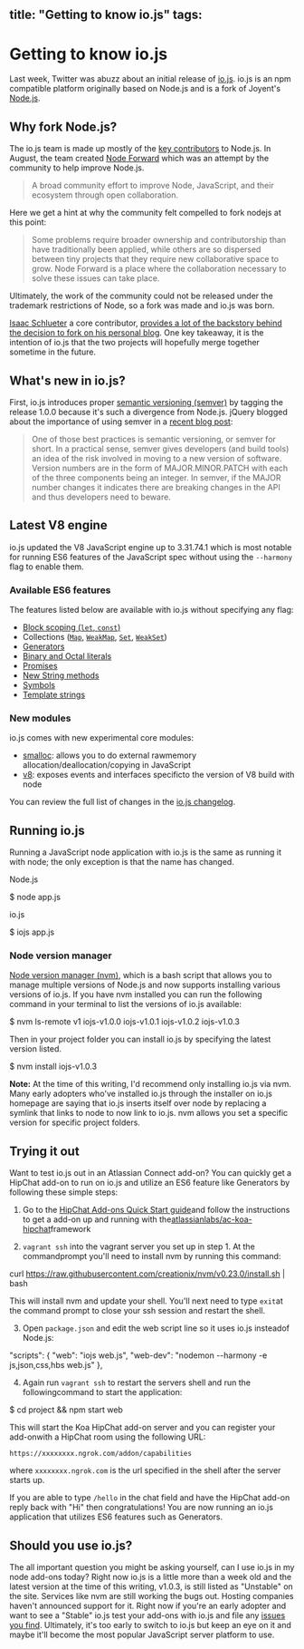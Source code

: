 title: "Getting to know io.js"
tags:
---

# Getting to know io.js

Last week, Twitter was abuzz about an initial release of [io.js](http://iojs.org). io.js is an npm compatible platform originally based on Node.js and is a fork of Joyent's [Node.js](http://nodejs.org/).

## Why fork Node.js?

The io.js team is made up mostly of the [key contributors](https://github.com/iojs/io.js/blob/v1.x/README.md#current-project-team-members) to Node.js. In August, the team created [Node Forward](http://nodeforward.org/) which was an attempt by the community to help improve Node.js. 

> A broad community effort to improve Node, JavaScript, and their ecosystem through open collaboration.

Here we get a hint at why the community felt compelled to fork nodejs at this point:

> Some problems require broader ownership and contributorship than have traditionally been applied, while others are so dispersed between tiny projects that they require new collaborative space to grow. Node Forward is a place where the collaboration necessary to solve these issues can take place.

Ultimately, the work of the community could not be released under the trademark restrictions of Node, so a fork was made and io.js was born.

[Isaac Schlueter](https://twitter.com/izs) a core contributor, [provides a lot of the backstory behind the decision to fork on his personal blog](http://blog.izs.me/post/104685388058/io-js). One key takeaway, it is the intention of io.js that the two projects will hopefully merge together sometime in the future. 

## What's new in io.js?

First, io.js introduces proper [semantic versioning (semver)](http://semver.org/) by tagging the release 1.0.0 because it's such a divergence from Node.js. jQuery blogged about the importance of using semver in a [recent blog post](http://blog.jquery.com/2014/10/29/jquery-3-0-the-next-generations/):

> One of those best practices is semantic versioning, or semver for short. In a practical sense, semver gives developers (and build tools) an idea of the risk involved in moving to a new version of software. Version numbers are in the form of MAJOR.MINOR.PATCH with each of the three components being an integer. In semver, if the MAJOR number changes it indicates there are breaking changes in the API and thus developers need to beware.

## Latest V8 engine

io.js updated the V8 JavaScript engine up to 3.31.74.1 which is most notable for running ES6 features of the JavaScript spec without using the `--harmony` flag to enable them.

### Available ES6 features

The features listed below are available with io.js without specifying any flag:

* [Block scoping (`let`, `const`)](https://people.mozilla.org/~jorendorff/es6-draft.html#sec-let-and-const-declarations)
* Collections ([`Map`](https://people.mozilla.org/~jorendorff/es6-draft.html#sec-map-objects), [`WeakMap`](https://people.mozilla.org/~jorendorff/es6-draft.html#sec-constructor-properties-of-the-global-object-weakmap), [`Set`](https://people.mozilla.org/~jorendorff/es6-draft.html#sec-set-objects), [`WeakSet`](https://people.mozilla.org/~jorendorff/es6-draft.html#sec-constructor-properties-of-the-global-object-weakset))
* [Generators](https://people.mozilla.org/~jorendorff/es6-draft.html#sec-generator-function-definitions)
* [Binary and Octal literals](https://people.mozilla.org/~jorendorff/es6-draft.html#sec-literals-numeric-literals)
* [Promises](https://people.mozilla.org/~jorendorff/es6-draft.html#sec-promise-jobs)
* [New String methods](http://www.sitepoint.com/preparing-ecmascript-6-new-string-methods/)
* [Symbols](https://people.mozilla.org/~jorendorff/es6-draft.html#sec-ecmascript-language-types-symbol-type)
* [Template strings](https://people.mozilla.org/~jorendorff/es6-draft.html#sec-static-semantics-templatestrings)

### New modules

io.js comes with new experimental core modules:

* [smalloc](https://iojs.org/api/smalloc.html): allows you to do external rawmemory allocation/deallocation/copying in JavaScript
* [v8](https://iojs.org/api/v8.html): exposes events and interfaces specificto the version of V8 build with node

You can review the full list of changes in the [io.js changelog](https://github.com/iojs/io.js/blob/v1.x/CHANGELOG.md).

## Running io.js

Running a JavaScript node application with io.js is the same as running it with node; the only exception is that the name has changed. 

Node.js

  $ node app.js

io.js

  $ iojs app.js

### Node version manager

[Node version manager (nvm)](https://github.com/creationix/nvm), which is a bash script that allows you to manage multiple versions of Node.js and now supports installing various versions of io.js. If you have nvm installed you can run the following command in your terminal to list the versions of io.js available:

  $ nvm ls-remote v1
    iojs-v1.0.0
    iojs-v1.0.1
    iojs-v1.0.2
    iojs-v1.0.3

Then in your project folder you can install io.js by specifying the latest version listed.

  $ nvm install iojs-v1.0.3

**Note:** At the time of this writing, I'd recommend only installing io.js via nvm. Many early adopters who've installed io.js through the installer on io.js homepage are saying that io.js inserts itself over node by replacing a symlink that links to node to now link to io.js. nvm allows you set a specific version for specific project folders.

## Trying it out

Want to test io.js out in an Atlassian Connect add-on?  You can quickly get a HipChat add-on to run on io.js and utilize an ES6 feature like Generators by following these simple steps:

1.  Go to the [HipChat Add-ons Quick Start guide](https://www.hipchat.com/docs/apiv2/quick_start?utm_source=dac&amp;utm_medium=blog&amp;utm_campaign=getting-to-know-iojs)and follow the instructions to get a add-on up and running with the[atlassianlabs/ac-koa-hipchat](https://bitbucket.org/atlassianlabs/ac-koa-hipchat?utm_source=dac&amp;utm_medium=blog&amp;utm_campaign=getting-to-know-iojs)framework

2.  `vagrant ssh` into the vagrant server you set up in step 1. At the commandprompt you'll need to install nvm by running this command:


  curl https://raw.githubusercontent.com/creationix/nvm/v0.23.0/install.sh | bash


This will install nvm and update your shell. You'll next need to type `exit`at the command prompt to close your ssh session and restart the shell.

3.  Open `package.json` and edit the web script line so it uses io.js insteadof Node.js:

  "scripts": {
   "web": "iojs web.js",
   "web-dev": "nodemon --harmony -e js,json,css,hbs web.js"
  },

4.  Again run `vagrant ssh` to restart the servers shell and run the followingcommand to start the application:

  $ cd project && npm start web

This will start the Koa HipChat add-on server and you can register your add-onwith a HipChat room using the following URL:

  `https://xxxxxxxx.ngrok.com/addon/capabilities`

  where `xxxxxxxx.ngrok.com` is the url specified in the shell after the  server starts up.

If you are able to type `/hello` in the chat field and have the HipChat add-on reply back with "Hi" then congratulations! You are now running an io.js application that utilizes ES6 features such as Generators.

## Should you use io.js?

The all important question you might be asking yourself, can I use io.js in my node add-ons today? Right now io.js is a little more than a week old and the latest version at the time of this writing, v1.0.3, is still listed as "Unstable" on the site. Services like nvm are still working the bugs out. Hosting companies haven't announced support for it. Right now if you're an early adopter and want to see a "Stable" io.js test your add-ons with io.js and file any [issues you find](https://github.com/iojs/io.js/issues). Ultimately, it's too early to switch to io.js but keep an eye on it and maybe it'll become the most popular JavaScript server platform to use.
